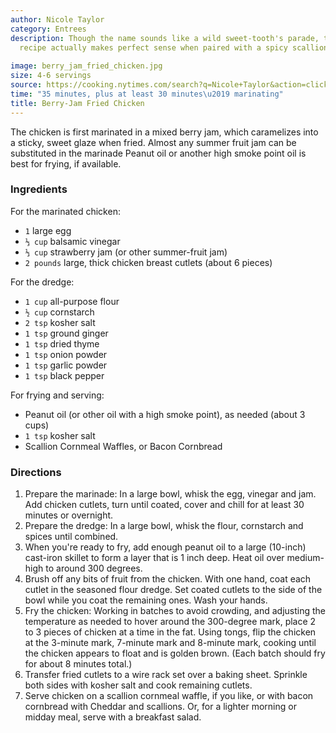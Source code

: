 ```yaml
---
author: Nicole Taylor
category: Entrees
description: Though the name sounds like a wild sweet-tooth's parade, this fried chicken
  recipe actually makes perfect sense when paired with a spicy scallion cornmeal waffle.
  
image: berry_jam_fried_chicken.jpg
size: 4-6 servings
source: https://cooking.nytimes.com/search?q=Nicole+Taylor&action=click&module=byline&region=recipe%20page
time: "35 minutes, plus at least 30 minutes\u2019 marinating"
title: Berry-Jam Fried Chicken
---
```


The chicken is first marinated in a mixed berry jam, which caramelizes into a sticky, sweet glaze when fried. Almost any summer fruit jam can be substituted in the marinade Peanut oil or another high smoke point oil is best for frying, if available.

### Ingredients

For the marinated chicken:

* `1` large egg
* `⅓ cup` balsamic vinegar
* `⅓ cup` strawberry jam (or other summer-fruit jam)
* `2 pounds` large, thick chicken breast cutlets (about 6 pieces)

For the dredge:

* `1 cup` all-purpose flour
* `½ cup` cornstarch
* `2 tsp` kosher salt
* `1 tsp` ground ginger
* `1 tsp` dried thyme
* `1 tsp` onion powder
* `1 tsp` garlic powder
* `1 tsp` black pepper

For frying and serving:

* Peanut oil (or other oil with a high smoke point), as needed (about 3 cups)
* `1 tsp` kosher salt
* Scallion Cornmeal Waffles, or Bacon Cornbread

### Directions

1. Prepare the marinade: In a large bowl, whisk the egg, vinegar and jam. Add chicken cutlets, turn until coated, cover and chill for at least 30 minutes or overnight.
2. Prepare the dredge: In a large bowl, whisk the flour, cornstarch and spices until combined.
3. When you're ready to fry, add enough peanut oil to a large (10-inch) cast-iron skillet to form a layer that is 1 inch deep. Heat oil over medium-high to around 300 degrees.
4. Brush off any bits of fruit from the chicken. With one hand, coat each cutlet in the seasoned flour dredge. Set coated cutlets to the side of the bowl while you coat the remaining ones. Wash your hands.
5. Fry the chicken: Working in batches to avoid crowding, and adjusting the temperature as needed to hover around the 300-degree mark, place 2 to 3 pieces of chicken at a time in the fat. Using tongs, flip the chicken at the 3-minute mark, 7-minute mark and 8-minute mark, cooking until the chicken appears to float and is golden brown. (Each batch should fry for about 8 minutes total.)
6. Transfer fried cutlets to a wire rack set over a baking sheet. Sprinkle both sides with kosher salt and cook remaining cutlets.
7. Serve chicken on a scallion cornmeal waffle, if you like, or with bacon cornbread with Cheddar and scallions. Or, for a lighter morning or midday meal, serve with a breakfast salad.